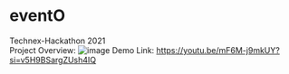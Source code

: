 # eventO
Technex-Hackathon 2021  
Project Overview:
![image](https://github.com/user-attachments/assets/3ab04275-ccb6-446d-b62b-abaf3ec095ea)
Demo Link: 
https://youtu.be/mF6M-j9mkUY?si=v5H9BSargZUsh4IQ
